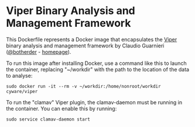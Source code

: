# Viper Binary Analysis and Management Framework

This Dockerfile represents a Docker image that encapsulates the [Viper][1] binary analysis and management framework by Claudio Guarnieri ([@botherder][2] - [homepage][3]).

To run this image after installing Docker, use a command like this to launch the container, replacing "~/workdir" with the path to the location of the data to analyse:

    sudo docker run -it --rm -v ~/workdir:/home/nonroot/workdir cyware/viper

To run the "clamav" Viper plugin, the clamav-daemon must be running in the container. You can enable this by running:

    sudo service clamav-daemon start

  [1]: https://github.com/viper-framework/viper
  [2]: https://twitter.com/botherder
  [3]: https://nex.sx/
